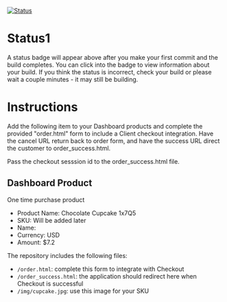 [![Status](https://img.shields.io/badge/status-SUBMITTABLE%20COMMIT:%20231330c4071f1591d01ddeda6ce3da36e5c00039-brightgreen.svg)](https://github.com/raysaavedra-work/bakery_scaffold_KeyvKaQSU6PBpKut/commit/231330c4071f1591d01ddeda6ce3da36e5c00039)




# Status1

A status badge will appear above after you make your first commit and the build completes. You can click into the badge to view information about your build. If you think the status is incorrect, check your build or please wait a couple minutes - it may still be building.

# Instructions

Add the following item to your Dashboard products and complete the provided "order.html" form to include a Client checkout integration. Have the cancel URL return back to order form, and have the success URL direct the customer to order_success.html.

Pass the checkout sesssion id to the order_success.html file.

## Dashboard Product
One time purchase product
* Product Name: Chocolate Cupcake 1x7Q5
* SKU: Will be added later
* Name: 
* Currency: USD
* Amount: $7.2

The repository includes the following files:
* `/order.html`: complete this form to integrate with Checkout
* `/order_success.html`: the application should redirect here when Checkout is successful
* `/img/cupcake.jpg`: use this image for your SKU

